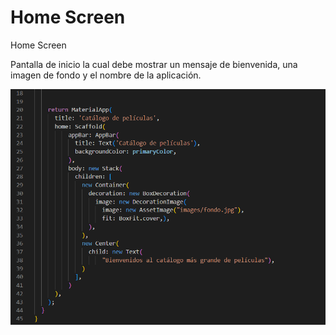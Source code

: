 # Home Screen
 Home Screen 

 Pantalla de inicio la cual debe mostrar un mensaje de bienvenida, una imagen de fondo y el nombre de la aplicación.

![Home Screen](images/bienvenida.png)